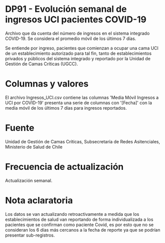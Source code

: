 # DP91 - Evolución semanal de ingresos UCI pacientes COVID-19

Archivo que da cuenta del número de ingresos en el sistema integrado COVID-19. Se considera el promedio móvil de los últimos 7 días.

Se entiende por ingreso, pacientes que comienzan a ocupar una cama UCI de un establecimiento autorizado para tal fin, tanto de establecimientos privados y públicos del sistema integrado y reportado por la Unidad de Gestión de Camas Críticas (UGCC).

# Columnas y valores
El archivo Ingresos_UCI.csv contiene las columnas 'Media Móvil Ingresos a UCI por COVID-19' presenta una serie de columnas con '[Fecha]' con la media móvil de los últimos 7 días para ingresos reportados.

# Fuente
Unidad de Gestión de Camas Críticas, Subsecretaría de Redes Asitenciales, Ministerio de Salud de Chile
 
# Frecuencia de actualización
Actualización semanal.

# Nota aclaratoria
Los datos se van actualizando retroactivamente a medida que los establecimientos de salud van reportando de forma individualizada a los pacientes que se confirman como paciente Covid, es por esto que no se consideran los 6 días más cercanos a la fecha de reporte ya que se podrían presentar sub-registros.

